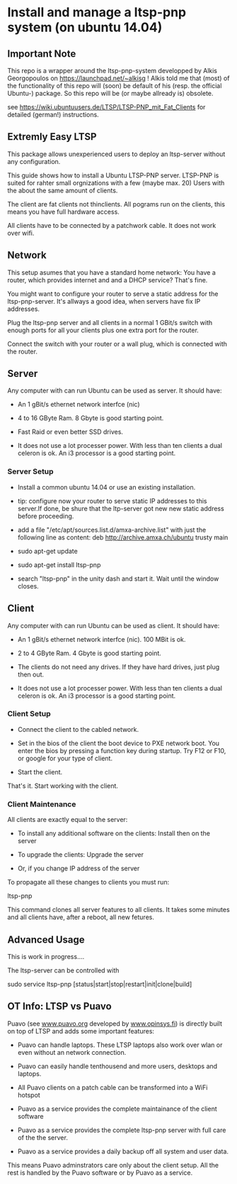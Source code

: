 # Install and manage a ltsp-pnp system (on ubuntu 14.04)

## Important Note



This repo is a wrapper around the ltsp-pnp-system developped by Alkis Georgopoulos on https://launchpad.net/~alkisg ! Alkis told me that (most) of the functionality of this repo will (soon) be default of his (resp. the official Ubuntu-) package. So  this repo will be (or maybe allready is) obsolete. 


see https://wiki.ubuntuusers.de/LTSP/LTSP-PNP_mit_Fat_Clients for detailed (german!) instructions. 

## Extremly Easy LTSP

This package allows unexperienced users to deploy an ltsp-server without any configuration.

This guide shows how to install a  Ubuntu LTSP-PNP server.  LTSP-PNP is suited for rahter small orgnizations with a few (maybe max. 20) Users with the about the same amount of clients. 

The client are fat clients not thinclients. All pograms run on the clients, this means you have full hardware access.

All clients have to be connected by a patchwork cable. It does not work over wifi. 


## Network

This setup asumes that you have a standard home network: You have a router, which provides internet and and a DHCP service? That's fine.

You might want to configure your router to serve a static address for the ltsp-pnp-server. It's allways a good idea, when servers have fix IP addresses.

Plug the ltsp-pnp server and all clients in a normal 1 GBit/s switch with enough ports for all your clients plus one extra port for the router.

Connect the switch with your router or a wall plug, which is connected with the router.



## Server

Any computer with can run Ubuntu can be used as server. It should have:

* An 1 gBit/s ethernet network interfce (nic)

* 4 to 16 GByte Ram. 8 Gbyte is good starting point.

* Fast Raid or even better SSD drives.

* It does not use a lot processer power. With less than ten clients a dual celeron is ok. An i3 processor is a good starting point.

### Server Setup 

* Install a common ubuntu 14.04 or use an existing installation. 

* tip: configure now your router to  serve static IP addresses to this server.If done, be shure that the ltp-server got new new static address before proceeding.

* add a file "/etc/apt/sources.list.d/amxa-archive.list" with just the following line as content: deb http://archive.amxa.ch/ubuntu trusty main
* sudo apt-get update
* sudo apt-get install ltsp-pnp
* search "ltsp-pnp" in the unity dash and start it. Wait until the window closes.


## Client

Any computer with can run Ubuntu can be used as client. It should have:

* An 1 gBit/s ethernet network interfce (nic). 100 MBit is ok. 

* 2 to 4 GByte Ram. 4 Gbyte is good starting point.

* The clients do not need any drives. If they have hard drives, just plug then out.

* It does not use a lot processer power. With less than ten clients a dual celeron is ok. An i3 processor is a good starting point.
 
### Client Setup

* Connect the client to the cabled network.

* Set in the bios of the client the boot device to PXE network boot. You enter the bios by pressing a function key during startup. Try F12 or F10, or google  for your type of client.

* Start the client. 

That's it. Start working with the client.


### Client Maintenance

All clients are exactly equal to the server: 

* To install any additional software on the clients: Install then on the server 

* To upgrade the clients: Upgrade the server

* Or, if you change IP address of the server

To propagate all these changes to clients you must run: 

ltsp-pnp

This command clones all server features to all clients. It takes some minutes and all clients have, after a reboot, all new fetures.

## Advanced Usage

This is work in progress....

The ltsp-server can be controlled with

sudo service ltsp-pnp [status|start|stop|restart|init|clone|build]


## OT Info: LTSP vs Puavo

Puavo (see www.puavo.org developed by www.opinsys.fi) is directly built on top of LTSP and adds some important features:

* Puavo can handle laptops. These LTSP laptops also work over wlan or  even without an network connection.

* Puavo can easily handle tenthousend and more  users, desktops and laptops.

* All Puavo clients on a patch cable can be transformed into a WiFi hotspot

* Puavo as a service provides the complete maintainance of the client software

* Puavo as a service provides the complete ltsp-pnp server with full care of the the server.

* Puavo as a service provides a daily backup off all system and user data. 

This means Puavo adminstrators care only about the client setup. All the rest is handled by the Puavo software or by Puavo as a service.

  
